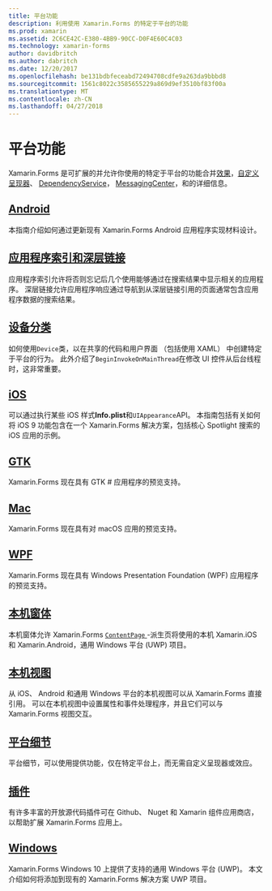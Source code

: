 ```yaml
---
title: 平台功能
description: 利用使用 Xamarin.Forms 的特定于平台的功能
ms.prod: xamarin
ms.assetid: 2C6CE42C-E380-4BB9-90CC-D0F4E60C4C03
ms.technology: xamarin-forms
author: davidbritch
ms.author: dabritch
ms.date: 12/20/2017
ms.openlocfilehash: be131bdbfeceabd72494708cdfe9a263da9bbbd8
ms.sourcegitcommit: 1561c8022c3585655229a869d9ef3510bf83f00a
ms.translationtype: MT
ms.contentlocale: zh-CN
ms.lasthandoff: 04/27/2018
---
```

# <a name="platform-features"></a>平台功能

Xamarin.Forms 是可扩展的并允许你使用的特定于平台的功能合并[效果](~/xamarin-forms/app-fundamentals/effects/index.md)，[自定义呈现器](~/xamarin-forms/app-fundamentals/custom-renderer/index.md)、 [DependencyService](~/xamarin-forms/app-fundamentals/dependency-service/index.md)， [MessagingCenter](~/xamarin-forms/app-fundamentals/messaging-center.md)，和的详细信息。

## <a name="androidandroidindexmd"></a>[Android](android/index.md)

本指南介绍如何通过更新现有 Xamarin.Forms Android 应用程序实现材料设计。

## <a name="application-indexing-and-deep-linkingdeep-linkingmd"></a>[应用程序索引和深层链接](deep-linking.md)

应用程序索引允许将否则忘记后几个使用能够通过在搜索结果中显示相关的应用程序。 深层链接允许应用程序响应通过导航到从深层链接引用的页面通常包含应用程序数据的搜索结果。

## <a name="device-classdevicemd"></a>[设备分类](device.md)

如何使用`Device`类，以在共享的代码和用户界面 （包括使用 XAML） 中创建特定于平台的行为。 此外介绍了`BeginInvokeOnMainThread`在修改 UI 控件从后台线程时，这非常重要。

## <a name="iosiosindexmd"></a>[iOS](ios/index.md)

可以通过执行某些 iOS 样式**Info.plist**和`UIAppearance`API。 本指南包括有关如何将 iOS 9 功能包含在一个 Xamarin.Forms 解决方案，包括核心 Spotlight 搜索的 iOS 应用的示例。

## <a name="gtkgtkmd"></a>[GTK](gtk.md)

Xamarin.Forms 现在具有 GTK # 应用程序的预览支持。

## <a name="macmacmd"></a>[Mac](mac.md)

Xamarin.Forms 现在具有对 macOS 应用的预览支持。

## <a name="wpfwpfmd"></a>[WPF](wpf.md)

Xamarin.Forms 现在具有 Windows Presentation Foundation (WPF) 应用程序的预览支持。

## <a name="native-formsnative-formsmd"></a>[本机窗体](native-forms.md)

本机窗体允许 Xamarin.Forms [ `ContentPage` ](https://developer.xamarin.com/api/type/Xamarin.Forms.ContentPage/)-派生页将使用的本机 Xamarin.iOS 和 Xamarin.Android，通用 Windows 平台 (UWP) 项目。

## <a name="native-viewsnative-viewsindexmd"></a>[本机视图](native-views/index.md)

从 iOS、 Android 和通用 Windows 平台的本机视图可以从 Xamarin.Forms 直接引用。 可以在本机视图中设置属性和事件处理程序，并且它们可以与 Xamarin.Forms 视图交互。

## <a name="platform-specificsplatform-specificsindexmd"></a>[平台细节](platform-specifics/index.md)

平台细节，可以使用提供功能，仅在特定平台上，而无需自定义呈现器或效应。

## <a name="pluginspluginsmd"></a>[插件](plugins.md)

有许多丰富的开放源代码插件可在 Github、 Nuget 和 Xamarin 组件应用商店，以帮助扩展 Xamarin.Forms 应用上。

## <a name="windowswindowsindexmd"></a>[Windows](windows/index.md)

Xamarin.Forms Windows 10 上提供了支持的通用 Windows 平台 (UWP)。 本文介绍如何将添加到现有的 Xamarin.Forms 解决方案 UWP 项目。

